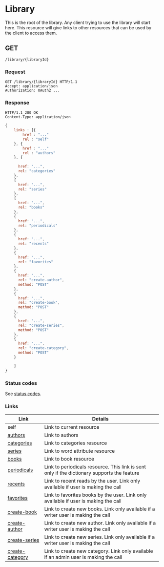 # Library

This is the root of the library. Any client trying to use the library will start here. This resource will give links to other resources that can be used by the client to access them.

## GET

`/library/{libraryId}`


### Request
```
GET /library/{libraryId} HTTP/1.1
Accept: application/json
Authorization: OAuth2 ...
```

### Response
```
HTTP/1.1 200 OK
Content-Type: application/json
```

``` javascript
{
    links : [{
        href : "..."
        rel : "self"
    }, {
        href : "..."
        rel : "authors"
    }, {
    
      href: "...",
      rel: "categories"
    },
    {
      href: "...",
      rel: "series"
    },
    {
      href: "...",
      rel: "books"
    },
    {
      href: "...",
      rel: "periodicals"  
    },
    {
      href: "...",
      rel: "recents"
    },
    {
      href: "...",
      rel: "favorites"
    },
    {
      href: "...",
      rel: "create-author",
      method: "POST"
    },
    {
      href: "...",
      rel: "create-book",
      method: "POST"
    },
    {
      href: "...",
      rel: "create-series",
      method: "POST"
    },
    {
      href: "...",
      rel: "create-category",
      method: "POST"
    }

    ]
}
```

### Status codes

See [status codes](statuscodes.md).

### Links

| Link | Details |
| ---- | ---- |
| self | Link to current resource |
| [authors](authors.md) | Link to authors |
| [categories](categories.md) | Link to categories resource |
| [series](series.md) | Link to word attribute resource |
| [books](books.md) | Link to book resource |
| [periodicals](periodicals.md) | Link to periodicals resource. This link is sent only if the dictionary supports the feature |
| [recents](recents.md)| Link to recent reads by the user. Link only available if user is making the call|
| [favorites](favorites.md)| Link to favorites books by the user. Link only available if user is making the call|
| [create-book](books.md)| Link to create new books. Link only available if a writer user is making the call|
| [create-author](authors.md)| Link to create new author. Link only available if a writer user is making the call|
| [create-series](series.md)| Link to create new series. Link only available if a writer user is making the call|
| [create-category](category.md)| Link to create new category. Link only available if an admin user is making the call|
